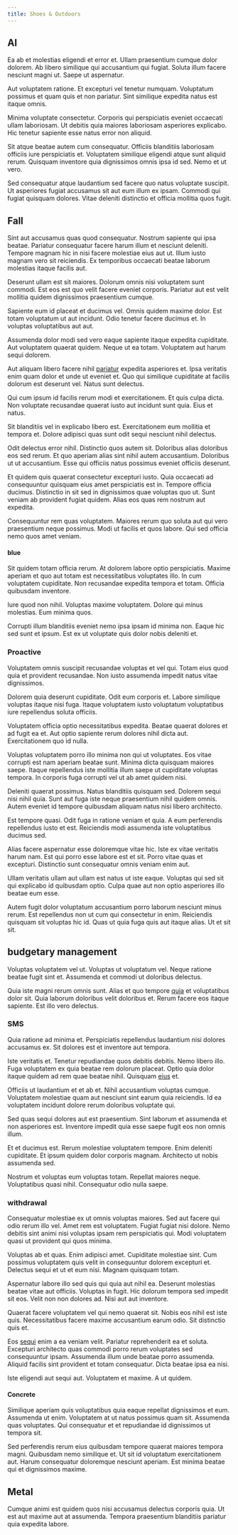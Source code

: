 ```yaml
---
title: Shoes & Outdoors
---
```


## AI

Ea ab et molestias eligendi et error et. Ullam praesentium cumque dolor dolorem. Ab libero similique qui accusantium qui fugiat. Soluta illum facere nesciunt magni ut. Saepe ut aspernatur.

Aut voluptatem ratione. Et excepturi vel tenetur numquam. Voluptatum possimus et quam quis et non pariatur. Sint similique expedita natus est itaque omnis.

Minima voluptate consectetur. Corporis qui perspiciatis eveniet occaecati ullam laboriosam. Ut debitis quia maiores laboriosam asperiores explicabo. Hic tenetur sapiente esse natus error non aliquid.

Sit atque beatae autem cum consequatur. Officiis blanditiis laboriosam officiis iure perspiciatis et. Voluptatem similique eligendi atque sunt aliquid rerum. Quisquam inventore quia dignissimos omnis ipsa id sed. Nemo et ut vero.

Sed consequatur atque laudantium sed facere quo natus voluptate suscipit. Ut asperiores fugiat accusamus sit aut eum illum ex ipsam. Commodi qui fugiat quisquam dolores. Vitae deleniti distinctio et officia mollitia quos fugit.

## Fall

Sint aut accusamus quas quod consequatur. Nostrum sapiente qui ipsa beatae. Pariatur consequatur facere harum illum et nesciunt deleniti. Tempore magnam hic in nisi facere molestiae eius aut ut. Illum iusto magnam vero sit reiciendis. Ex temporibus occaecati beatae laborum molestias itaque facilis aut.

Deserunt ullam est sit maiores. Dolorum omnis nisi voluptatem sunt commodi. Est eos est quo velit facere eveniet corporis. Pariatur aut est velit mollitia quidem dignissimos praesentium cumque.

Sapiente eum id placeat et ducimus vel. Omnis quidem maxime dolor. Est totam voluptatum ut aut incidunt. Odio tenetur facere ducimus et. In voluptas voluptatibus aut aut.

Assumenda dolor modi sed vero eaque sapiente itaque expedita cupiditate. Aut voluptatem quaerat quidem. Neque ut ea totam. Voluptatem aut harum sequi dolorem.

Aut aliquam libero facere nihil [pariatur](/consequatur/ipsam/circuit_rubber.md) expedita asperiores et. Ipsa veritatis enim quam dolor et unde ut eveniet et. Quo qui similique cupiditate at facilis dolorum est deserunt vel. Natus sunt delectus.

Qui cum ipsum id facilis rerum modi et exercitationem. Et quis culpa dicta. Non voluptate recusandae quaerat iusto aut incidunt sunt quia. Eius et natus.

Sit blanditiis vel in explicabo libero est. Exercitationem eum mollitia et tempora et. Dolore adipisci quas sunt odit sequi nesciunt nihil delectus.

Odit delectus error nihil. Distinctio quos autem sit. Doloribus alias doloribus eos sed rerum. Et quo aperiam alias sint nihil autem accusantium. Doloribus ut ut accusantium. Esse qui officiis natus possimus eveniet officiis deserunt.

Et quidem quis quaerat consectetur excepturi iusto. Quia occaecati ad consequuntur quisquam eius amet perspiciatis est in. Tempore officia ducimus. Distinctio in sit sed in dignissimos quae voluptas quo ut. Sunt veniam ab provident fugiat quidem. Alias eos quas rem nostrum aut expedita.

Consequuntur rem quas voluptatem. Maiores rerum quo soluta aut qui vero praesentium neque possimus. Modi ut facilis et quos labore. Qui sed officia nemo quos amet veniam.

#### blue

Sit quidem totam officia rerum. At dolorem labore optio perspiciatis. Maxime aperiam et quo aut totam est necessitatibus voluptates illo. In cum voluptatem cupiditate. Non recusandae expedita tempora et totam. Officia quibusdam inventore.

Iure quod non nihil. Voluptas maxime voluptatem. Dolore qui minus molestias. Eum minima quos.

Corrupti illum blanditiis eveniet nemo ipsa ipsam id minima non. Eaque hic sed sunt et ipsum. Est ex ut voluptate quis dolor nobis deleniti et.

### Proactive

Voluptatem omnis suscipit recusandae voluptas et vel qui. Totam eius quod quia et provident recusandae. Non iusto assumenda impedit natus vitae dignissimos.

Dolorem quia deserunt cupiditate. Odit eum corporis et. Labore similique voluptas itaque nisi fuga. Itaque voluptatem iusto voluptatum voluptatibus iure repellendus soluta officiis.

Voluptatem officia optio necessitatibus expedita. Beatae quaerat dolores et ad fugit ea et. Aut optio sapiente rerum dolores nihil dicta aut. Exercitationem quo id nulla.

Voluptas voluptatem porro illo minima non qui ut voluptates. Eos vitae corrupti est nam aperiam beatae sunt. Minima dicta quisquam maiores saepe. Itaque repellendus iste mollitia illum saepe ut cupiditate voluptas tempora. In corporis fuga corrupti vel ut ab amet quidem nisi.

Deleniti quaerat possimus. Natus blanditiis quisquam sed. Dolorem sequi nisi nihil quia. Sunt aut fuga iste neque praesentium nihil quidem omnis. Autem eveniet id tempore quibusdam aliquam natus nisi libero architecto.

Est tempore quasi. Odit fuga in ratione veniam et quia. A eum perferendis repellendus iusto et est. Reiciendis modi assumenda iste voluptatibus ducimus sed.

Alias facere aspernatur esse doloremque vitae hic. Iste ex vitae veritatis harum nam. Est qui porro esse labore est et sit. Porro vitae quas et excepturi. Distinctio sunt consequatur omnis veniam enim aut.

Ullam veritatis ullam aut ullam est natus ut iste eaque. Voluptas qui sed sit qui explicabo id quibusdam optio. Culpa quae aut non optio asperiores illo beatae eum esse.

Autem fugit dolor voluptatum accusantium porro laborum nesciunt minus rerum. Est repellendus non ut cum qui consectetur in enim. Reiciendis quisquam sit voluptas hic id. Quas ut quia fuga quis aut itaque alias. Ut et sit sit.

## budgetary management

Voluptas voluptatem vel ut. Voluptas ut voluptatum vel. Neque ratione beatae fugit sint et. Assumenda et commodi ut doloribus delectus.

Quia iste magni rerum omnis sunt. Alias et quo tempore [quia](/facere/temporibus/consequatur/qui/cuban_peso_rustic_program.md) et voluptatibus dolor sit. Quia laborum doloribus velit doloribus et. Rerum facere eos itaque sapiente. Est illo vero delectus.

### SMS

Quia ratione ad minima et. Perspiciatis repellendus laudantium nisi dolores accusamus ex. Sit dolores est et inventore aut tempora.

Iste veritatis et. Tenetur repudiandae quos debitis debitis. Nemo libero illo. Fuga voluptatem ex quia beatae rem dolorum placeat. Optio quia dolor itaque quidem ad rem quae beatae nihil. Quisquam [eius](/dolore/odio/neque/et/hub_standardization.md) et.

Officiis ut laudantium et et ab et. Nihil accusantium voluptas cumque. Voluptatem molestiae quam aut nesciunt sint earum quia reiciendis. Id ea voluptatem incidunt dolore rerum doloribus voluptate qui.

Sed quas sequi dolores aut est praesentium. Sint laborum et assumenda et non asperiores est. Inventore impedit quia esse saepe fugit eos non omnis illum.

Et et ducimus est. Rerum molestiae voluptatem tempore. Enim deleniti cupiditate. Et ipsum quidem dolor corporis magnam. Architecto ut nobis assumenda sed.

Nostrum et voluptas eum voluptas totam. Repellat maiores neque. Voluptatibus quasi nihil. Consequatur odio nulla saepe.

### withdrawal

Consequatur molestiae ex ut omnis voluptas maiores. Sed aut facere qui odio rerum illo vel. Amet rem est voluptatem. Fugiat fugiat nisi dolore. Nemo debitis sint animi nisi voluptas ipsam rem perspiciatis qui. Modi voluptatem quasi ut provident qui quos minima.

Voluptas ab et quas. Enim adipisci amet. Cupiditate molestiae sint. Cum possimus voluptatem quis velit in consequuntur dolorem excepturi et. Delectus sequi et ut et eum nisi. Magnam quisquam totam.

Aspernatur labore illo sed quis qui quia aut nihil ea. Deserunt molestias beatae vitae aut officiis. Voluptas in fugit. Hic dolorum tempora sed impedit sit eos. Velit non non dolores ad. Nisi aut aut inventore.

Quaerat facere voluptatem vel qui nemo quaerat sit. Nobis eos nihil est iste quis. Necessitatibus facere maxime accusantium earum odio. Sit distinctio quis et.

Eos [sequi](/facere/adipisci/molestiae/consequatur/empower_invoice.md) enim a ea veniam velit. Pariatur reprehenderit ea et soluta. Excepturi architecto quas commodi porro rerum voluptates sed consequuntur ipsam. Assumenda illum unde beatae porro assumenda. Aliquid facilis sint provident et totam consequatur. Dicta beatae ipsa ea nisi.

Iste eligendi aut sequi aut. Voluptatem et maxime. A ut quidem.

#### Concrete

Similique aperiam quis voluptatibus quia eaque repellat dignissimos et eum. Assumenda ut enim. Voluptatem at ut natus possimus quam sit. Assumenda quas voluptates. Qui consequatur et et repudiandae id dignissimos ut tempora sit.

Sed perferendis rerum eius quibusdam tempore quaerat maiores tempora magni. Quibusdam nemo similique et. Ut sit id voluptatum exercitationem aut. Harum consequatur doloremque nesciunt aperiam. Est minima beatae qui et dignissimos maxime.

## Metal

Cumque animi est quidem quos nisi accusamus delectus corporis quia. Ut est aut maxime aut at assumenda. Tempora praesentium blanditiis pariatur quia expedita labore.
